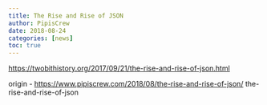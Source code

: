 ```yaml
---
title: The Rise and Rise of JSON
author: PipisCrew
date: 2018-08-24
categories: [news]
toc: true
---
```


https://twobithistory.org/2017/09/21/the-rise-and-rise-of-json.html

origin - https://www.pipiscrew.com/2018/08/the-rise-and-rise-of-json/ the-rise-and-rise-of-json